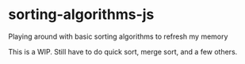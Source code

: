 # sorting-algorithms-js
Playing around with basic sorting algorithms to refresh my memory

This is a WIP. Still have to do quick sort, merge sort, and a few others.

